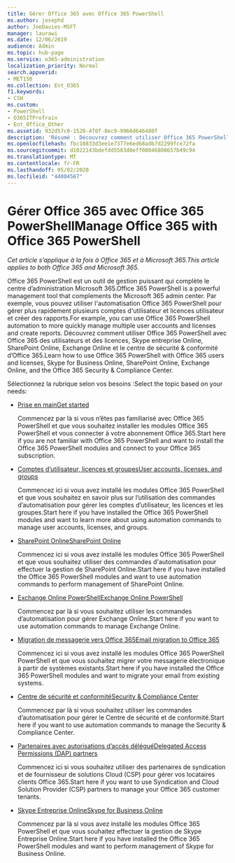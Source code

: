 ```yaml
---
title: Gérer Office 365 avec Office 365 PowerShell
ms.author: josephd
author: JoeDavies-MSFT
manager: laurawi
ms.date: 12/06/2019
audience: Admin
ms.topic: hub-page
ms.service: o365-administration
localization_priority: Normal
search.appverid:
- MET150
ms.collection: Ent_O365
f1.keywords:
- CSH
ms.custom:
- PowerShell
- O365ITProTrain
- Ent_Office_Other
ms.assetid: 932d57c0-1520-4f0f-8ec9-9966d646480f
description: 'Résumé : Découvrez comment utiliser Office 365 PowerShell avec des utilisateurs et des licences Office 365, Skype Entreprise Online, SharePoint Online, Exchange Online et le Centre de sécurité et conformité Office 365.'
ms.openlocfilehash: fbc10833d3ee1e7377e6ed68adb7d2299fce72fa
ms.sourcegitcommit: d1022143bdefdd5583d8eff08046808657b49c94
ms.translationtype: MT
ms.contentlocale: fr-FR
ms.lasthandoff: 05/02/2020
ms.locfileid: "44004567"
---
```

# <a name="manage-office-365-with-office-365-powershell"></a><span data-ttu-id="23c5d-103">Gérer Office 365 avec Office 365 PowerShell</span><span class="sxs-lookup"><span data-stu-id="23c5d-103">Manage Office 365 with Office 365 PowerShell</span></span>

<span data-ttu-id="23c5d-104">*Cet article s’applique à la fois à Office 365 et à Microsoft 365.*</span><span class="sxs-lookup"><span data-stu-id="23c5d-104">*This article applies to both Office 365 and Microsoft 365.*</span></span>

<span data-ttu-id="23c5d-105">Office 365 PowerShell est un outil de gestion puissant qui complète le centre d’administration Microsoft 365.</span><span class="sxs-lookup"><span data-stu-id="23c5d-105">Office 365 PowerShell is a powerful management tool that complements the Microsoft 365 admin center.</span></span> <span data-ttu-id="23c5d-106">Par exemple, vous pouvez utiliser l'automatisation Office 365 PowerShell pour gérer plus rapidement plusieurs comptes d'utilisateur et licences utilisateur et créer des rapports.</span><span class="sxs-lookup"><span data-stu-id="23c5d-106">For example, you can use Office 365 PowerShell automation to more quickly manage multiple user accounts and licenses and create reports.</span></span> <span data-ttu-id="23c5d-107">Découvrez comment utiliser Office 365 PowerShell avec Office 365 des utilisateurs et des licences, Skype entreprise Online, SharePoint Online, Exchange Online et le centre de sécurité & conformité d’Office 365.</span><span class="sxs-lookup"><span data-stu-id="23c5d-107">Learn how to use Office 365 PowerShell with Office 365 users and licenses, Skype for Business Online, SharePoint Online, Exchange Online, and the Office 365 Security & Compliance Center.</span></span>
  
<span data-ttu-id="23c5d-108">Sélectionnez la rubrique selon vos besoins :</span><span class="sxs-lookup"><span data-stu-id="23c5d-108">Select the topic based on your needs:</span></span>
  
- [<span data-ttu-id="23c5d-109">Prise en main</span><span class="sxs-lookup"><span data-stu-id="23c5d-109">Get started</span></span>](getting-started-with-office-365-powershell.md)

    <span data-ttu-id="23c5d-110">Commencez par là si vous n’êtes pas familiarisé avec Office 365 PowerShell et que vous souhaitez installer les modules Office 365 PowerShell et vous connecter à votre abonnement Office 365.</span><span class="sxs-lookup"><span data-stu-id="23c5d-110">Start here if you are not familiar with Office 365 PowerShell and want to install the Office 365 PowerShell modules and connect to your Office 365 subscription.</span></span>

- [<span data-ttu-id="23c5d-111">Comptes d’utilisateur, licences et groupes</span><span class="sxs-lookup"><span data-stu-id="23c5d-111">User accounts, licenses, and groups</span></span>](manage-user-accounts-and-licenses-with-office-365-powershell.md)

    <span data-ttu-id="23c5d-112">Commencez ici si vous avez installé les modules Office 365 PowerShell et que vous souhaitez en savoir plus sur l’utilisation des commandes d’automatisation pour gérer les comptes d’utilisateur, les licences et les groupes.</span><span class="sxs-lookup"><span data-stu-id="23c5d-112">Start here if you have installed the Office 365 PowerShell modules and want to learn more about using automation commands to manage user accounts, licenses, and groups.</span></span>

- [<span data-ttu-id="23c5d-113">SharePoint Online</span><span class="sxs-lookup"><span data-stu-id="23c5d-113">SharePoint Online</span></span>](https://docs.microsoft.com/office365/enterprise/powershell/manage-sharepoint-online-with-office-365-powershell)

    <span data-ttu-id="23c5d-114">Commencez ici si vous avez installé les modules Office 365 PowerShell et que vous souhaitez utiliser des commandes d'automatisation pour effectuer la gestion de SharePoint Online.</span><span class="sxs-lookup"><span data-stu-id="23c5d-114">Start here if you have installed the Office 365 PowerShell modules and want to use automation commands to perform management of SharePoint Online.</span></span>

- [<span data-ttu-id="23c5d-115">Exchange Online PowerShell</span><span class="sxs-lookup"><span data-stu-id="23c5d-115">Exchange Online PowerShell</span></span>](https://docs.microsoft.com/powershell/exchange/exchange-online/exchange-online-powershell)

    <span data-ttu-id="23c5d-116">Commencez par là si vous souhaitez utiliser les commandes d’automatisation pour gérer Exchange Online.</span><span class="sxs-lookup"><span data-stu-id="23c5d-116">Start here if you want to use automation commands to manage Exchange Online.</span></span>

- [<span data-ttu-id="23c5d-117">Migration de messagerie vers Office 365</span><span class="sxs-lookup"><span data-stu-id="23c5d-117">Email migration to Office 365</span></span>](use-powershell-for-email-migration-to-office-365.md)

    <span data-ttu-id="23c5d-118">Commencez ici si vous avez installé les modules Office 365 PowerShell PowerShell et que vous souhaitez migrer votre messagerie électronique à partir de systèmes existants.</span><span class="sxs-lookup"><span data-stu-id="23c5d-118">Start here if you have installed the Office 365 PowerShell modules and want to migrate your email from existing systems.</span></span>

- [<span data-ttu-id="23c5d-119">Centre de sécurité et conformité</span><span class="sxs-lookup"><span data-stu-id="23c5d-119">Security & Compliance Center</span></span>](https://docs.microsoft.com/powershell/exchange/office-365-scc/office-365-scc-powershell)

    <span data-ttu-id="23c5d-120">Commencez par là si vous souhaitez utiliser les commandes d’automatisation pour gérer le Centre de sécurité et de conformité.</span><span class="sxs-lookup"><span data-stu-id="23c5d-120">Start here if you want to use automation commands to manage the Security & Compliance Center.</span></span>

- [<span data-ttu-id="23c5d-121">Partenaires avec autorisations d’accès délégué</span><span class="sxs-lookup"><span data-stu-id="23c5d-121">Delegated Access Permissions (DAP) partners</span></span>](manage-office-365-with-windows-powershell-for-delegated-access-permissions-dap-p.md)

    <span data-ttu-id="23c5d-122">Commencez ici si vous souhaitez utiliser des partenaires de syndication et de fournisseur de solutions Cloud (CSP) pour gérer vos locataires clients Office 365.</span><span class="sxs-lookup"><span data-stu-id="23c5d-122">Start here if you want to use Syndication and Cloud Solution Provider (CSP) partners to manage your Office 365 customer tenants.</span></span>

- [<span data-ttu-id="23c5d-123">Skype Entreprise Online</span><span class="sxs-lookup"><span data-stu-id="23c5d-123">Skype for Business Online</span></span>](manage-skype-for-business-online-with-office-365-powershell.md)

    <span data-ttu-id="23c5d-124">Commencez par là si vous avez installé les modules Office 365 PowerShell et que vous souhaitez effectuer la gestion de Skype Entreprise Online.</span><span class="sxs-lookup"><span data-stu-id="23c5d-124">Start here if you have installed the Office 365 PowerShell modules and want to perform management of Skype for Business Online.</span></span>
